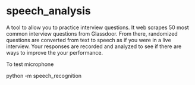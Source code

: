 # speech_analysis

A tool to allow you to practice interview questions.  It web scrapes 50 most common interview questions from Glassdoor.  From there, randomized questions are converted from text to speech as if you were in a live interview.  Your responses are recorded and analyzed to see if there are ways to improve the your performance.

To test microphone


python -m speech_recognition  
